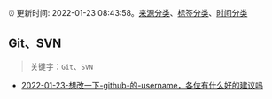 :alarm_clock: 更新时间: 2022-01-23 08:43:58。[来源分类](../README.md)、[标签分类](../TAGS.md)、[时间分类](../TIMELINE.md)

## Git、SVN


> 关键字：`Git`、`SVN`



- [2022-01-23-想改一下-github-的-username，各位有什么好的建议吗](https://www.v2ex.com/t/830085) 